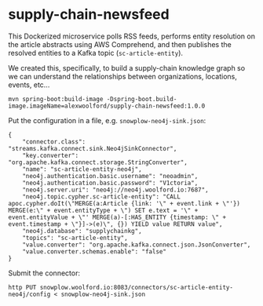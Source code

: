 # supply-chain-newsfeed

This Dockerized microservice polls RSS feeds, performs entity resolution on the article abstracts using AWS Comprehend, and then publishes the resolved entities to a Kafka topic (`sc-article-entity`).

We created this, specifically, to build a supply-chain knowledge graph so we can understand the relationships between organizations, locations, events, etc...


    mvn spring-boot:build-image -Dspring-boot.build-image.imageName=alexwoolford/supply-chain-newsfeed:1.0.0

Put the configuration in a file, e.g. `snowplow-neo4j-sink.json`:

    {
        "connector.class": "streams.kafka.connect.sink.Neo4jSinkConnector",
        "key.converter": "org.apache.kafka.connect.storage.StringConverter",
        "name": "sc-article-entity-neo4j",
        "neo4j.authentication.basic.username": "neoadmin",
        "neo4j.authentication.basic.password": "V1ctoria",
        "neo4j.server.uri": "neo4j://neo4j.woolford.io:7687",
        "neo4j.topic.cypher.sc-article-entity": "CALL apoc.cypher.doIt(\"MERGE(a:Article {link: '\" + event.link + \"'}) MERGE(e:\" + event.entityType + \") SET e.text = '\" + event.entityValue + \"' MERGE(a)-[:HAS_ENTITY {timestamp: \" + event.timestamp + \"}]->(e)\", {}) YIELD value RETURN value",
        "neo4j.database": "supplychainkg",
        "topics": "sc-article-entity",
        "value.converter": "org.apache.kafka.connect.json.JsonConverter",
        "value.converter.schemas.enable": "false"
    }

Submit the connector:

    http PUT snowplow.woolford.io:8083/connectors/sc-article-entity-neo4j/config < snowplow-neo4j-sink.json


